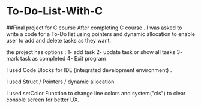 # To-Do-List-With-C
##Final project for C course
After completing C course . I was asked to write a code for a To-Do list using pointers and dynamic allocation to enable user to add and delete tasks as they want.

the project  has options :
1- add task 
2- update task or show all tasks
3- mark task as completed
4- Exit program

I used Code Blocks for IDE (integrated development environment) .

I used Struct / Pointers / dynamic allocation

I used setColor Function to change line colors and system("cls") to clear console screen for better UX.
